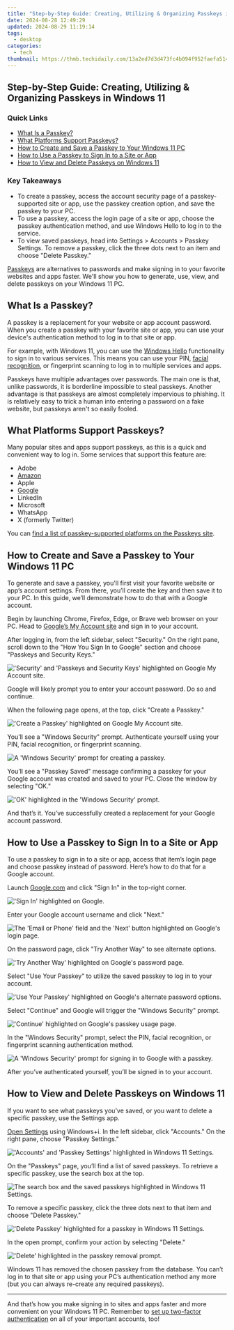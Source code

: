 ```yaml
---
title: "Step-by-Step Guide: Creating, Utilizing & Organizing Passkeys in Windows 11"
date: 2024-08-28 12:49:29
updated: 2024-08-29 11:19:14
tags:
  - desktop
categories:
  - tech
thumbnail: https://thmb.techidaily.com/13a2ed7d3d473fc4b094f952faefa5141a38181bbb0354fc87e696c7a5f69650.png
---
```


## Step-by-Step Guide: Creating, Utilizing & Organizing Passkeys in Windows 11

### Quick Links

* [What Is a Passkey?](https://screen-mirror.techidaily.com/in-2024-how-to-use-allshare-cast-to-turn-on-screen-mirroring-on-nubia-z50s-pro-drfone-by-drfone-android/)
* [What Platforms Support Passkeys?](https://howto.techidaily.com/fix-app-not-available-in-your-country-play-store-problem-on-oppo-f23-5g-drfone-by-drfone-fix-android-problems-fix-android-problems/)
* [How to Create and Save a Passkey to Your Windows 11 PC](https://android-pokemon-go.techidaily.com/in-2024-list-of-pokemon-go-joysticks-on-oppo-a56s-5g-drfone-by-drfone-virtual-android/)
* [How to Use a Passkey to Sign In to a Site or App](https://facebook-clips.techidaily.com/2024-approved-bring-your-favorite-tunes-to-the-social-network-iphoneandroid/)
* [How to View and Delete Passkeys on Windows 11](https://instagram-videos.techidaily.com/new-a-step-by-step-tutorial-for-capturing-excellent-igtv-footage/)

### Key Takeaways

* To create a passkey, access the account security page of a passkey-supported site or app, use the passkey creation option, and save the passkey to your PC.
* To use a passkey, access the login page of a site or app, choose the passkey authentication method, and use Windows Hello to log in to the service.
* To view saved passkeys, head into Settings > Accounts > Passkey Settings. To remove a passkey, click the three dots next to an item and choose "Delete Passkey."

[Passkeys](https://location-social.techidaily.com/how-to-change-your-apple-iphone-12-pro-max-location-on-life360-without-anyone-knowing-drfone-by-drfone-virtual-ios/) are alternatives to passwords and make signing in to your favorite websites and apps faster. We'll show you how to generate, use, view, and delete passkeys on your Windows 11 PC.

##  What Is a Passkey?

 A passkey is a replacement for your website or app account password. When you create a passkey with your favorite site or app, you can use your device's authentication method to log in to that site or app.

 For example, with Windows 11, you can use the [Windows Hello](https://extra-tips.techidaily.com/updated-capturing-brilliance-essential-angles-in-iphone-photography/) functionality to sign in to various services. This means you can use your PIN, [facial recognition](https://win-amazing.techidaily.com/install-or-enhance-your-hp-laserjet-m5100m6m7-printer-with-recent-driver-versions/), or fingerprint scanning to log in to multiple services and apps.

 Passkeys have multiple advantages over passwords. The main one is that, unlike passwords, it is borderline impossible to steal passkeys. Another advantage is that passkeys are almost completely impervious to phishing. It is relatively easy to trick a human into entering a password on a fake website, but passkeys aren't so easily fooled. 

##  What Platforms Support Passkeys?

 Many popular sites and apps support passkeys, as this is a quick and convenient way to log in. Some services that support this feature are:

* Adobe
* [Amazon](https://article-posts.techidaily.com/updated-exploring-the-new-frontier-a-comparative-study-on-tiktok-and-triller-for-2024/)
* Apple
* [Google](https://discord-videos.techidaily.com/updated-2024-approved-the-easy-path-to-cleaning-up-conversations-bulk-deletion-on-discord/)
* LinkedIn
* Microsoft
* WhatsApp
* X (formerly Twitter)

 You can [find a list of passkey-supported platforms on the Passkeys site](https://www.passkeys.io/who-supports-passkeys).

##  How to Create and Save a Passkey to Your Windows 11 PC

 To generate and save a passkey, you'll first visit your favorite website or app’s account settings. From there, you’ll create the key and then save it to your PC. In this guide, we’ll demonstrate how to do that with a Google account.

 Begin by launching Chrome, Firefox, Edge, or Brave web browser on your PC. Head to [Google’s My Account site](https://myaccount.google.com/) and sign in to your account.

 After logging in, from the left sidebar, select "Security." On the right pane, scroll down to the "How You Sign In to Google" section and choose "Passkeys and Security Keys."

!['Security' and 'Passkeys and Security Keys' highlighted on Google My Account site.](https://static1.howtogeekimages.com/wordpress/wp-content/uploads/2024/02/1-google-passkey-settings.jpg) 

 Google will likely prompt you to enter your account password. Do so and continue.

 When the following page opens, at the top, click "Create a Passkey."

!['Create a Passkey' highlighted on Google My Account site.](https://static1.howtogeekimages.com/wordpress/wp-content/uploads/2024/02/2-google-create-passkey.jpg) 

 You’ll see a "Windows Security" prompt. Authenticate yourself using your PIN, facial recognition, or fingerprint scanning.

![A 'Windows Security' prompt for creating a passkey.](https://static1.howtogeekimages.com/wordpress/wp-content/uploads/2024/03/3-windows-11-passkey-authentication1.jpg) 

 You’ll see a "Passkey Saved" message confirming a passkey for your Google account was created and saved to your PC. Close the window by selecting "OK."

!['OK' highlighted in the 'Windows Security' prompt.](https://static1.howtogeekimages.com/wordpress/wp-content/uploads/2024/03/4-google-passkey-created1.jpg) 

 And that’s it. You’ve successfully created a replacement for your Google account password.

##  How to Use a Passkey to Sign In to a Site or App

 To use a passkey to sign in to a site or app, access that item’s login page and choose passkey instead of password. Here’s how to do that for a Google account.

 Launch [Google.com](https://www.google.com/) and click "Sign In" in the top-right corner.

!['Sign In' highlighted on Google.](https://static1.howtogeekimages.com/wordpress/wp-content/uploads/2024/02/5-sign-in-google.jpg) 

 Enter your Google account username and click "Next."

![The 'Email or Phone' field and the 'Next' button highlighted on Google's login page.](https://static1.howtogeekimages.com/wordpress/wp-content/uploads/2024/03/6-enter-google-username1.jpg) 

 On the password page, click "Try Another Way" to see alternate options.

!['Try Another Way' highlighted on Google's password page.](https://static1.howtogeekimages.com/wordpress/wp-content/uploads/2024/03/7-choose-another-way1.jpg) 

 Select "Use Your Passkey" to utilize the saved passkey to log in to your account.

!['Use Your Passkey' highlighted on Google's alternate password options.](https://static1.howtogeekimages.com/wordpress/wp-content/uploads/2024/03/8-google-use-passkey1-1.jpg) 

 Select "Continue" and Google will trigger the "Windows Security" prompt.

!['Continue' highlighted on Google's passkey usage page.](https://static1.howtogeekimages.com/wordpress/wp-content/uploads/2024/03/9-google-continue-passkey1.jpg) 

 In the "Windows Security" prompt, select the PIN, facial recognition, or fingerprint scanning authentication method.

![A 'Windows Security' prompt for signing in to Google with a passkey.](https://static1.howtogeekimages.com/wordpress/wp-content/uploads/2024/03/10-verify-identity1.jpg) 

 After you’ve authenticated yourself, you’ll be signed in to your account.

##  How to View and Delete Passkeys on Windows 11

 If you want to see what passkeys you’ve saved, or you want to delete a specific passkey, use the Settings app.

[Open Settings](https://extra-lessons.techidaily.com/affordable-laptop-friendly-software-for-dvd-viewing/) using Windows+i. In the left sidebar, click "Accounts." On the right pane, choose "Passkey Settings."

!['Accounts' and 'Passkey Settings' highlighted in Windows 11 Settings.](https://static1.howtogeekimages.com/wordpress/wp-content/uploads/2024/02/11-windows-11-passkey-settings.jpg) 

 On the "Passkeys" page, you’ll find a list of saved passkeys. To retrieve a specific passkey, use the search box at the top.

![The search box and the saved passkeys highlighted in Windows 11 Settings.](https://static1.howtogeekimages.com/wordpress/wp-content/uploads/2024/02/12-view-search-saved-passkeys-windows-11.jpg) 

 To remove a specific passkey, click the three dots next to that item and choose "Delete Passkey."

!['Delete Passkey' highlighted for a passkey in Windows 11 Settings.](https://static1.howtogeekimages.com/wordpress/wp-content/uploads/2024/02/13-delete-passkey-windows-11.jpg) 

 In the open prompt, confirm your action by selecting "Delete."

!['Delete' highlighted in the passkey removal prompt.](https://static1.howtogeekimages.com/wordpress/wp-content/uploads/2024/02/14-passkey-deletion-prompt-windows-11.jpg) 

 Windows 11 has removed the chosen passkey from the database. You can’t log in to that site or app using your PC’s authentication method any more (but you can always re-create any required passkeys).

---

 And that’s how you make signing in to sites and apps faster and more convenient on your Windows 11 PC. Remember to [set up two-factor authentication](https://extra-approaches.techidaily.com/updated-premiere-visionary-film-glimpses/) on all of your important accounts, too!

<ins class="adsbygoogle"
     style="display:block"
     data-ad-format="autorelaxed"
     data-ad-client="ca-pub-7571918770474297"
     data-ad-slot="1223367746"></ins>



<ins class="adsbygoogle"
     style="display:block"
     data-ad-client="ca-pub-7571918770474297"
     data-ad-slot="8358498916"
     data-ad-format="auto"
     data-full-width-responsive="true"></ins>
